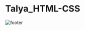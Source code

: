 # Talya_HTML-CSS
![footer](https://github.com/serhatbekirtan/Talya_HTML-CSS/assets/30503397/a9d059fb-f5d3-4193-9e56-3435bde2ad75)
